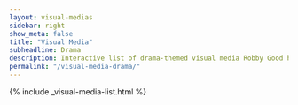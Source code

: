 ```yaml
---
layout: visual-medias
sidebar: right
show_meta: false
title: "Visual Media"
subheadline: Drama
description: Interactive list of drama-themed visual media Robby Good has worked on.
permalink: "/visual-media-drama/"
---
```


{% include _visual-media-list.html %}
